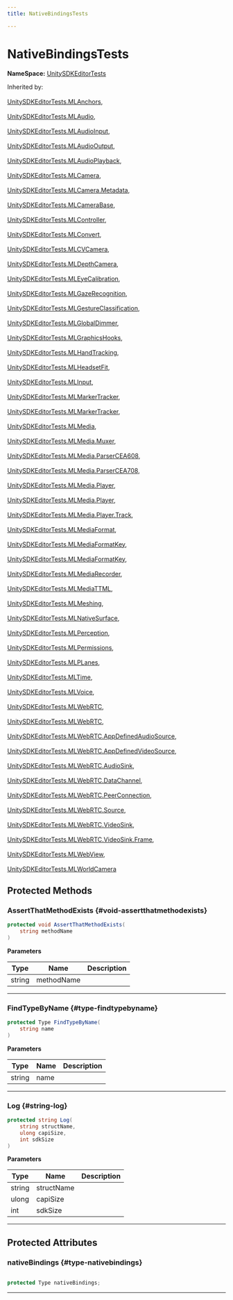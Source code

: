 ```yaml
---
title: NativeBindingsTests

---
```


# NativeBindingsTests



**NameSpace:** 
[UnitySDKEditorTests](/versioned_docs/version-14-Jun-2023/unity-api/api/UnitySDKEditorTests/UnitySDKEditorTests.md) 





Inherited by: <br></br>[UnitySDKEditorTests.MLAnchors](/versioned_docs/version-14-Jun-2023/unity-api/api/UnitySDKEditorTests/UnitySDKEditorTests.MLAnchors.md), <br></br>[UnitySDKEditorTests.MLAudio](/versioned_docs/version-14-Jun-2023/unity-api/api/UnitySDKEditorTests/UnitySDKEditorTests.MLAudio.md), <br></br>[UnitySDKEditorTests.MLAudioInput](/versioned_docs/version-14-Jun-2023/unity-api/api/UnitySDKEditorTests/UnitySDKEditorTests.MLAudioInput.md), <br></br>[UnitySDKEditorTests.MLAudioOutput](/versioned_docs/version-14-Jun-2023/unity-api/api/UnitySDKEditorTests/UnitySDKEditorTests.MLAudioOutput.md), <br></br>[UnitySDKEditorTests.MLAudioPlayback](/versioned_docs/version-14-Jun-2023/unity-api/api/UnitySDKEditorTests/UnitySDKEditorTests.MLAudioPlayback.md), <br></br>[UnitySDKEditorTests.MLCamera](/versioned_docs/version-14-Jun-2023/unity-api/api/UnitySDKEditorTests/MLCamera/UnitySDKEditorTests.MLCamera.md), <br></br>[UnitySDKEditorTests.MLCamera.Metadata](/versioned_docs/version-14-Jun-2023/unity-api/api/UnitySDKEditorTests/MLCamera/UnitySDKEditorTests.MLCamera.Metadata.md), <br></br>[UnitySDKEditorTests.MLCameraBase](/versioned_docs/version-14-Jun-2023/unity-api/api/UnitySDKEditorTests/UnitySDKEditorTests.MLCameraBase.md), <br></br>[UnitySDKEditorTests.MLController](/versioned_docs/version-14-Jun-2023/unity-api/api/UnitySDKEditorTests/UnitySDKEditorTests.MLController.md), <br></br>[UnitySDKEditorTests.MLConvert](/versioned_docs/version-14-Jun-2023/unity-api/api/UnitySDKEditorTests/UnitySDKEditorTests.MLConvert.md), <br></br>[UnitySDKEditorTests.MLCVCamera](/versioned_docs/version-14-Jun-2023/unity-api/api/UnitySDKEditorTests/UnitySDKEditorTests.MLCVCamera.md), <br></br>[UnitySDKEditorTests.MLDepthCamera](/versioned_docs/version-14-Jun-2023/unity-api/api/UnitySDKEditorTests/UnitySDKEditorTests.MLDepthCamera.md), <br></br>[UnitySDKEditorTests.MLEyeCalibration](/versioned_docs/version-14-Jun-2023/unity-api/api/UnitySDKEditorTests/UnitySDKEditorTests.MLEyeCalibration.md), <br></br>[UnitySDKEditorTests.MLGazeRecognition](/versioned_docs/version-14-Jun-2023/unity-api/api/UnitySDKEditorTests/UnitySDKEditorTests.MLGazeRecognition.md), <br></br>[UnitySDKEditorTests.MLGestureClassification](/versioned_docs/version-14-Jun-2023/unity-api/api/UnitySDKEditorTests/UnitySDKEditorTests.MLGestureClassification.md), <br></br>[UnitySDKEditorTests.MLGlobalDimmer](/versioned_docs/version-14-Jun-2023/unity-api/api/UnitySDKEditorTests/UnitySDKEditorTests.MLGlobalDimmer.md), <br></br>[UnitySDKEditorTests.MLGraphicsHooks](/versioned_docs/version-14-Jun-2023/unity-api/api/UnitySDKEditorTests/UnitySDKEditorTests.MLGraphicsHooks.md), <br></br>[UnitySDKEditorTests.MLHandTracking](/versioned_docs/version-14-Jun-2023/unity-api/api/UnitySDKEditorTests/UnitySDKEditorTests.MLHandTracking.md), <br></br>[UnitySDKEditorTests.MLHeadsetFit](/versioned_docs/version-14-Jun-2023/unity-api/api/UnitySDKEditorTests/UnitySDKEditorTests.MLHeadsetFit.md), <br></br>[UnitySDKEditorTests.MLInput](/versioned_docs/version-14-Jun-2023/unity-api/api/UnitySDKEditorTests/UnitySDKEditorTests.MLInput.md), <br></br>[UnitySDKEditorTests.MLMarkerTracker](/versioned_docs/version-14-Jun-2023/unity-api/api/UnitySDKEditorTests/UnitySDKEditorTests.MLMarkerTracker.md), <br></br>[UnitySDKEditorTests.MLMarkerTracker](/versioned_docs/version-14-Jun-2023/unity-api/api/UnitySDKEditorTests/UnitySDKEditorTests.MLMarkerTracker.md), <br></br>[UnitySDKEditorTests.MLMedia](/versioned_docs/version-14-Jun-2023/unity-api/api/UnitySDKEditorTests/MLMedia/UnitySDKEditorTests.MLMedia.md), <br></br>[UnitySDKEditorTests.MLMedia.Muxer](/versioned_docs/version-14-Jun-2023/unity-api/api/UnitySDKEditorTests/MLMedia/UnitySDKEditorTests.MLMedia.Muxer.md), <br></br>[UnitySDKEditorTests.MLMedia.ParserCEA608](/versioned_docs/version-14-Jun-2023/unity-api/api/UnitySDKEditorTests/MLMedia/UnitySDKEditorTests.MLMedia.ParserCEA608.md), <br></br>[UnitySDKEditorTests.MLMedia.ParserCEA708](/versioned_docs/version-14-Jun-2023/unity-api/api/UnitySDKEditorTests/MLMedia/UnitySDKEditorTests.MLMedia.ParserCEA708.md), <br></br>[UnitySDKEditorTests.MLMedia.Player](/versioned_docs/version-14-Jun-2023/unity-api/api/UnitySDKEditorTests/MLMedia/Player/UnitySDKEditorTests.MLMedia.Player.md), <br></br>[UnitySDKEditorTests.MLMedia.Player](/versioned_docs/version-14-Jun-2023/unity-api/api/UnitySDKEditorTests/MLMedia/Player/UnitySDKEditorTests.MLMedia.Player.md), <br></br>[UnitySDKEditorTests.MLMedia.Player.Track](/versioned_docs/version-14-Jun-2023/unity-api/api/UnitySDKEditorTests/MLMedia/Player/UnitySDKEditorTests.MLMedia.Player.Track.md), <br></br>[UnitySDKEditorTests.MLMediaFormat](/versioned_docs/version-14-Jun-2023/unity-api/api/UnitySDKEditorTests/UnitySDKEditorTests.MLMediaFormat.md), <br></br>[UnitySDKEditorTests.MLMediaFormatKey](/versioned_docs/version-14-Jun-2023/unity-api/api/UnitySDKEditorTests/UnitySDKEditorTests.MLMediaFormatKey.md), <br></br>[UnitySDKEditorTests.MLMediaFormatKey](/versioned_docs/version-14-Jun-2023/unity-api/api/UnitySDKEditorTests/UnitySDKEditorTests.MLMediaFormatKey.md), <br></br>[UnitySDKEditorTests.MLMediaRecorder](/versioned_docs/version-14-Jun-2023/unity-api/api/UnitySDKEditorTests/UnitySDKEditorTests.MLMediaRecorder.md), <br></br>[UnitySDKEditorTests.MLMediaTTML](/versioned_docs/version-14-Jun-2023/unity-api/api/UnitySDKEditorTests/UnitySDKEditorTests.MLMediaTTML.md), <br></br>[UnitySDKEditorTests.MLMeshing](/versioned_docs/version-14-Jun-2023/unity-api/api/UnitySDKEditorTests/UnitySDKEditorTests.MLMeshing.md), <br></br>[UnitySDKEditorTests.MLNativeSurface](/versioned_docs/version-14-Jun-2023/unity-api/api/UnitySDKEditorTests/UnitySDKEditorTests.MLNativeSurface.md), <br></br>[UnitySDKEditorTests.MLPerception](/versioned_docs/version-14-Jun-2023/unity-api/api/UnitySDKEditorTests/UnitySDKEditorTests.MLPerception.md), <br></br>[UnitySDKEditorTests.MLPermissions](/versioned_docs/version-14-Jun-2023/unity-api/api/UnitySDKEditorTests/UnitySDKEditorTests.MLPermissions.md), <br></br>[UnitySDKEditorTests.MLPLanes](/versioned_docs/version-14-Jun-2023/unity-api/api/UnitySDKEditorTests/UnitySDKEditorTests.MLPLanes.md), <br></br>[UnitySDKEditorTests.MLTime](/versioned_docs/version-14-Jun-2023/unity-api/api/UnitySDKEditorTests/UnitySDKEditorTests.MLTime.md), <br></br>[UnitySDKEditorTests.MLVoice](/versioned_docs/version-14-Jun-2023/unity-api/api/UnitySDKEditorTests/UnitySDKEditorTests.MLVoice.md), <br></br>[UnitySDKEditorTests.MLWebRTC](/versioned_docs/version-14-Jun-2023/unity-api/api/UnitySDKEditorTests/MLWebRTC/UnitySDKEditorTests.MLWebRTC.md), <br></br>[UnitySDKEditorTests.MLWebRTC](/versioned_docs/version-14-Jun-2023/unity-api/api/UnitySDKEditorTests/MLWebRTC/UnitySDKEditorTests.MLWebRTC.md), <br></br>[UnitySDKEditorTests.MLWebRTC.AppDefinedAudioSource](/versioned_docs/version-14-Jun-2023/unity-api/api/UnitySDKEditorTests/MLWebRTC/UnitySDKEditorTests.MLWebRTC.AppDefinedAudioSource.md), <br></br>[UnitySDKEditorTests.MLWebRTC.AppDefinedVideoSource](/versioned_docs/version-14-Jun-2023/unity-api/api/UnitySDKEditorTests/MLWebRTC/UnitySDKEditorTests.MLWebRTC.AppDefinedVideoSource.md), <br></br>[UnitySDKEditorTests.MLWebRTC.AudioSink](/versioned_docs/version-14-Jun-2023/unity-api/api/UnitySDKEditorTests/MLWebRTC/UnitySDKEditorTests.MLWebRTC.AudioSink.md), <br></br>[UnitySDKEditorTests.MLWebRTC.DataChannel](/versioned_docs/version-14-Jun-2023/unity-api/api/UnitySDKEditorTests/MLWebRTC/UnitySDKEditorTests.MLWebRTC.DataChannel.md), <br></br>[UnitySDKEditorTests.MLWebRTC.PeerConnection](/versioned_docs/version-14-Jun-2023/unity-api/api/UnitySDKEditorTests/MLWebRTC/UnitySDKEditorTests.MLWebRTC.PeerConnection.md), <br></br>[UnitySDKEditorTests.MLWebRTC.Source](/versioned_docs/version-14-Jun-2023/unity-api/api/UnitySDKEditorTests/MLWebRTC/UnitySDKEditorTests.MLWebRTC.Source.md), <br></br>[UnitySDKEditorTests.MLWebRTC.VideoSink](/versioned_docs/version-14-Jun-2023/unity-api/api/UnitySDKEditorTests/MLWebRTC/VideoSink/UnitySDKEditorTests.MLWebRTC.VideoSink.md), <br></br>[UnitySDKEditorTests.MLWebRTC.VideoSink.Frame](/versioned_docs/version-14-Jun-2023/unity-api/api/UnitySDKEditorTests/MLWebRTC/VideoSink/UnitySDKEditorTests.MLWebRTC.VideoSink.Frame.md), <br></br>[UnitySDKEditorTests.MLWebView](/versioned_docs/version-14-Jun-2023/unity-api/api/UnitySDKEditorTests/UnitySDKEditorTests.MLWebView.md), <br></br>[UnitySDKEditorTests.MLWorldCamera](/versioned_docs/version-14-Jun-2023/unity-api/api/UnitySDKEditorTests/UnitySDKEditorTests.MLWorldCamera.md)




## Protected Methods

### AssertThatMethodExists {#void-assertthatmethodexists}

```csharp
protected void AssertThatMethodExists(
    string methodName
)
```


**Parameters**

| Type | Name  | Description  | 
|--|--|--|
| string |methodName||






-----------

### FindTypeByName {#type-findtypebyname}

```csharp
protected Type FindTypeByName(
    string name
)
```


**Parameters**

| Type | Name  | Description  | 
|--|--|--|
| string |name||






-----------

### Log {#string-log}

```csharp
protected string Log(
    string structName,
    ulong capiSize,
    int sdkSize
)
```


**Parameters**

| Type | Name  | Description  | 
|--|--|--|
| string |structName||
| ulong |capiSize||
| int |sdkSize||






-----------

## Protected Attributes

### nativeBindings {#type-nativebindings}

```csharp

protected Type nativeBindings;

```






-----------

